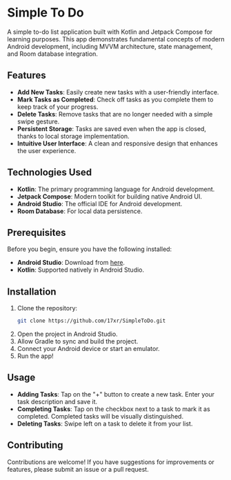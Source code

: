 # Simple To Do
A simple to-do list application built with Kotlin and Jetpack Compose for learning purposes. This app demonstrates fundamental concepts of modern Android development, including MVVM architecture, state management, and Room database integration.

## Features
- **Add New Tasks**: Easily create new tasks with a user-friendly interface.
- **Mark Tasks as Completed**: Check off tasks as you complete them to keep track of your progress.
- **Delete Tasks**: Remove tasks that are no longer needed with a simple swipe gesture.
- **Persistent Storage**: Tasks are saved even when the app is closed, thanks to local storage implementation.
- **Intuitive User Interface**: A clean and responsive design that enhances the user experience.

## Technologies Used
- **Kotlin**: The primary programming language for Android development.
- **Jetpack Compose**: Modern toolkit for building native Android UI.
- **Android Studio**: The official IDE for Android development.
- **Room Database**: For local data persistence.

## Prerequisites
Before you begin, ensure you have the following installed:
- **Android Studio**: Download from [here](https://developer.android.com/studio).
- **Kotlin**: Supported natively in Android Studio.

## Installation
1. Clone the repository:
   ```bash
   git clone https://github.com/17xr/SimpleToDo.git
2. Open the project in Android Studio.
3. Allow Gradle to sync and build the project.
4. Connect your Android device or start an emulator.
5. Run the app!

## Usage
- **Adding Tasks**: Tap on the "+" button to create a new task. Enter your task description and save it.
- **Completing Tasks**: Tap on the checkbox next to a task to mark it as completed. Completed tasks will be visually distinguished.
- **Deleting Tasks**: Swipe left on a task to delete it from your list.

## Contributing
Contributions are welcome! If you have suggestions for improvements or features, please submit an issue or a pull request.

